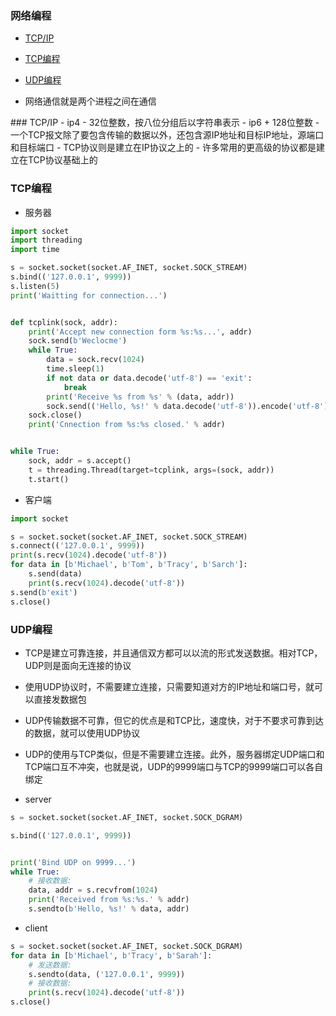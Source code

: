 ### 网络编程
- [TCP/IP](#tcp-ip)
- [TCP编程](#tcp-programe)
- [UDP编程](#udp-programe)

- 网络通信就是两个进程之间在通信

<div id="tcp-ip"></div>
### TCP/IP
- ip4
    - 32位整数，按八位分组后以字符串表示
- ip6
    + 128位整数
- 一个TCP报文除了要包含传输的数据以外，还包含源IP地址和目标IP地址，源端口和目标端口
- TCP协议则是建立在IP协议之上的
- 许多常用的更高级的协议都是建立在TCP协议基础上的

<div id="#tcp-programe"></div>

### TCP编程
- 服务器
```python
import socket
import threading
import time

s = socket.socket(socket.AF_INET, socket.SOCK_STREAM)
s.bind(('127.0.0.1', 9999))
s.listen(5)
print('Waitting for connection...')


def tcplink(sock, addr):
    print('Accept new connection form %s:%s...', addr)
    sock.send(b'Weclocme')
    while True:
        data = sock.recv(1024)
        time.sleep(1)
        if not data or data.decode('utf-8') == 'exit':
            break
        print('Receive %s from %s' % (data, addr))
        sock.send(('Hello, %s!' % data.decode('utf-8')).encode('utf-8'))
    sock.close()
    print('Cnnection from %s:%s closed.' % addr)


while True:
    sock, addr = s.accept()
    t = threading.Thread(target=tcplink, args=(sock, addr))
    t.start()
```
- 客户端
```python
import socket

s = socket.socket(socket.AF_INET, socket.SOCK_STREAM)
s.connect(('127.0.0.1', 9999))
print(s.recv(1024).decode('utf-8'))
for data in [b'Michael', b'Tom', b'Tracy', b'Sarch']:
    s.send(data)
    print(s.recv(1024).decode('utf-8'))
s.send(b'exit')
s.close()
```

<div id="udp-programe"></div>

### UDP编程
- TCP是建立可靠连接，并且通信双方都可以以流的形式发送数据。相对TCP，UDP则是面向无连接的协议
- 使用UDP协议时，不需要建立连接，只需要知道对方的IP地址和端口号，就可以直接发数据包
- UDP传输数据不可靠，但它的优点是和TCP比，速度快，对于不要求可靠到达的数据，就可以使用UDP协议
- UDP的使用与TCP类似，但是不需要建立连接。此外，服务器绑定UDP端口和TCP端口互不冲突，也就是说，UDP的9999端口与TCP的9999端口可以各自绑定

- server
```python
s = socket.socket(socket.AF_INET, socket.SOCK_DGRAM)

s.bind(('127.0.0.1', 9999))


print('Bind UDP on 9999...')
while True:
    # 接收数据:
    data, addr = s.recvfrom(1024)
    print('Received from %s:%s.' % addr)
    s.sendto(b'Hello, %s!' % data, addr)
```

- client
```python
s = socket.socket(socket.AF_INET, socket.SOCK_DGRAM)
for data in [b'Michael', b'Tracy', b'Sarah']:
    # 发送数据:
    s.sendto(data, ('127.0.0.1', 9999))
    # 接收数据:
    print(s.recv(1024).decode('utf-8'))
s.close()
```